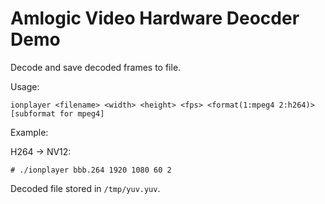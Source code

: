 # Amlogic Video Hardware Deocder Demo

Decode and save decoded frames to file.

Usage:
```
ionplayer <filename> <width> <height> <fps> <format(1:mpeg4 2:h264)> [subformat for mpeg4]
```

Example:

H264 -> NV12:

```
# ./ionplayer bbb.264 1920 1080 60 2
```

Decoded file stored in `/tmp/yuv.yuv`.
